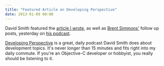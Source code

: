 ```yaml
---
title: "Featured Article on Developing Perspective"
date: 2013-01-09 00:00
---
```


<import><p>David Smith featured the <a href="http://ashfurrow.com/blog/seven-deadly-sins-of-modern-objective-c">article I wrote</a>, as well as <a href="http://inessential.com/2012/12/31/coders_in_the_hands_of_an_angry_god">Brent Simmons'</a> follow up posts, yesterday on <a href="http://developingperspective.com/2013/01/08/103/">his podcast</a>.</p>

<p><a href="http://developingperspective.com">Developing Perspective</a> is a great, daily podcast David Smith does about development topics. It's never longer than 15 minutes and fits right into my daily commute. If you're an Objective-C developer or hobbyist, you really should be listening to it.</p></import>

<!-- more -->

